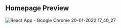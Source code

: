 ## Homepage Preview


![React App - Google Chrome 20-01-2022 17_40_27](https://user-images.githubusercontent.com/65016769/150337620-499b8563-df3a-4018-8eb1-670ccf3e50f6.png)
